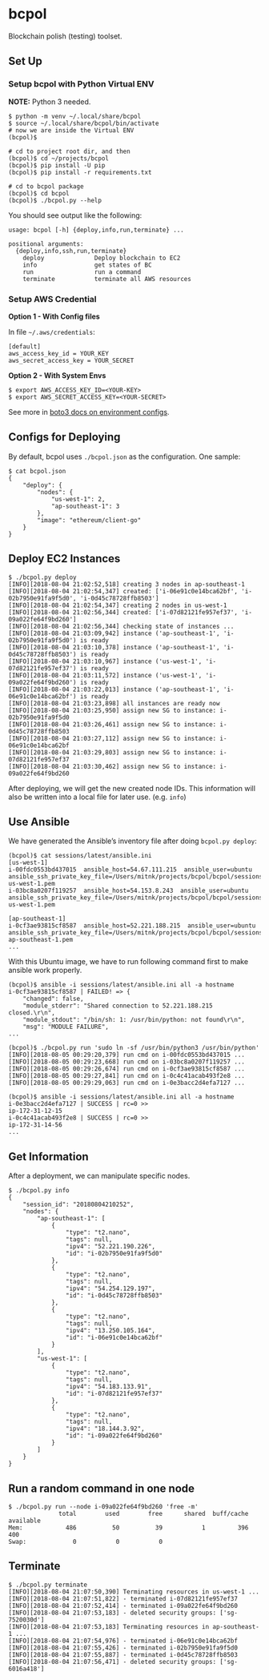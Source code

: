 # bcpol

Blockchain polish (testing) toolset.

## Set Up

### Setup bcpol with Python Virtual ENV

**NOTE:** Python 3 needed.

```
$ python -m venv ~/.local/share/bcpol
$ source ~/.local/share/bcpol/bin/activate
# now we are inside the Virtual ENV
(bcpol)$

# cd to project root dir, and then
(bcpol)$ cd ~/projects/bcpol
(bcpol)$ pip install -U pip
(bcpol)$ pip install -r requirements.txt

# cd to bcpol package
(bcpol)$ cd bcpol
(bcpol)$ ./bcpol.py --help
```

You should see output like the following:

```
usage: bcpol [-h] {deploy,info,run,terminate} ...

positional arguments:
  {deploy,info,ssh,run,terminate}
    deploy              Deploy blockchain to EC2
    info                get states of BC
    run                 run a command
    terminate           terminate all AWS resources
```

### Setup AWS Credential

**Option 1 - With Config files**

In file `~/.aws/credentials`:

```
[default]
aws_access_key_id = YOUR_KEY
aws_secret_access_key = YOUR_SECRET
```

**Option 2 - With System Envs**

```
$ export AWS_ACCESS_KEY_ID=<YOUR-KEY>
$ export AWS_SECRET_ACCESS_KEY=<YOUR-SECRET>
```

See more in [boto3 docs on environment configs](http://boto3.readthedocs.io/en/latest/guide/configuration.html#environment-variable-configuration).

## Configs for Deploying

By default, bcpol uses `./bcpol.json` as the configuration. One sample:

```
$ cat bcpol.json
{
    "deploy": {
        "nodes": {
            "us-west-1": 2,
            "ap-southeast-1": 3
        },
        "image": "ethereum/client-go"
    }
}
```

## Deploy EC2 Instances

```
$ ./bcpol.py deploy
[INFO][2018-08-04 21:02:52,518] creating 3 nodes in ap-southeast-1
[INFO][2018-08-04 21:02:54,347] created: ['i-06e91c0e14bca62bf', 'i-02b7950e91fa9f5d0', 'i-0d45c78728ffb8503']
[INFO][2018-08-04 21:02:54,347] creating 2 nodes in us-west-1
[INFO][2018-08-04 21:02:56,344] created: ['i-07d82121fe957ef37', 'i-09a022fe64f9bd260']
[INFO][2018-08-04 21:02:56,344] checking state of instances ...
[INFO][2018-08-04 21:03:09,942] instance ('ap-southeast-1', 'i-02b7950e91fa9f5d0') is ready
[INFO][2018-08-04 21:03:10,378] instance ('ap-southeast-1', 'i-0d45c78728ffb8503') is ready
[INFO][2018-08-04 21:03:10,967] instance ('us-west-1', 'i-07d82121fe957ef37') is ready
[INFO][2018-08-04 21:03:11,572] instance ('us-west-1', 'i-09a022fe64f9bd260') is ready
[INFO][2018-08-04 21:03:22,013] instance ('ap-southeast-1', 'i-06e91c0e14bca62bf') is ready
[INFO][2018-08-04 21:03:23,898] all instances are ready now
[INFO][2018-08-04 21:03:25,950] assign new SG to instance: i-02b7950e91fa9f5d0
[INFO][2018-08-04 21:03:26,461] assign new SG to instance: i-0d45c78728ffb8503
[INFO][2018-08-04 21:03:27,112] assign new SG to instance: i-06e91c0e14bca62bf
[INFO][2018-08-04 21:03:29,803] assign new SG to instance: i-07d82121fe957ef37
[INFO][2018-08-04 21:03:30,462] assign new SG to instance: i-09a022fe64f9bd260
```

After deploying, we will get the new created node IDs. This information will
also be written into a local file for later use.  (e.g. `info`)

## Use Ansible

We have generated the Ansible’s inventory file after doing `bcpol.py deploy`:

```
(bcpol)$ cat sessions/latest/ansible.ini
[us-west-1]
i-00fdc0553bd437015  ansible_host=54.67.111.215  ansible_user=ubuntu  ansible_ssh_private_key_file=/Users/mitnk/projects/bcpol/bcpol/sessions/latest/key-us-west-1.pem
i-03bc8a0207f119257  ansible_host=54.153.8.243  ansible_user=ubuntu  ansible_ssh_private_key_file=/Users/mitnk/projects/bcpol/bcpol/sessions/latest/key-us-west-1.pem

[ap-southeast-1]
i-0cf3ae93815cf8587  ansible_host=52.221.188.215  ansible_user=ubuntu  ansible_ssh_private_key_file=/Users/mitnk/projects/bcpol/bcpol/sessions/latest/key-ap-southeast-1.pem
...
```

With this Ubuntu image, we have to run following command first to make ansible
work properly.

```
(bcpol)$ ansible -i sessions/latest/ansible.ini all -a hostname
i-0cf3ae93815cf8587 | FAILED! => {
    "changed": false,
    "module_stderr": "Shared connection to 52.221.188.215 closed.\r\n",
    "module_stdout": "/bin/sh: 1: /usr/bin/python: not found\r\n",
    "msg": "MODULE FAILURE",
...

(bcpol)$ ./bcpol.py run 'sudo ln -sf /usr/bin/python3 /usr/bin/python'
[INFO][2018-08-05 00:29:20,379] run cmd on i-00fdc0553bd437015 ...
[INFO][2018-08-05 00:29:23,668] run cmd on i-03bc8a0207f119257 ...
[INFO][2018-08-05 00:29:26,674] run cmd on i-0cf3ae93815cf8587 ...
[INFO][2018-08-05 00:29:27,841] run cmd on i-0c4c41acab493f2e8 ...
[INFO][2018-08-05 00:29:29,063] run cmd on i-0e3bacc2d4efa7127 ...

(bcpol)$ ansible -i sessions/latest/ansible.ini all -a hostname
i-0e3bacc2d4efa7127 | SUCCESS | rc=0 >>
ip-172-31-12-15
i-0c4c41acab493f2e8 | SUCCESS | rc=0 >>
ip-172-31-14-56
...
```

## Get Information

After a deployment, we can manipulate specific nodes.

```
$ ./bcpol.py info
{
    "session_id": "20180804210252",
    "nodes": {
        "ap-southeast-1": [
            {
                "type": "t2.nano",
                "tags": null,
                "ipv4": "52.221.190.226",
                "id": "i-02b7950e91fa9f5d0"
            },
            {
                "type": "t2.nano",
                "tags": null,
                "ipv4": "54.254.129.197",
                "id": "i-0d45c78728ffb8503"
            },
            {
                "type": "t2.nano",
                "tags": null,
                "ipv4": "13.250.105.164",
                "id": "i-06e91c0e14bca62bf"
            }
        ],
        "us-west-1": [
            {
                "type": "t2.nano",
                "tags": null,
                "ipv4": "54.183.133.91",
                "id": "i-07d82121fe957ef37"
            },
            {
                "type": "t2.nano",
                "tags": null,
                "ipv4": "18.144.3.92",
                "id": "i-09a022fe64f9bd260"
            }
        ]
    }
}
```

## Run a random command in one node

```
$ ./bcpol.py run --node i-09a022fe64f9bd260 'free -m'
              total        used        free      shared  buff/cache   available
Mem:            486          50          39           1         396         400
Swap:             0           0           0
```

## Terminate

```
$ ./bcpol.py terminate
[INFO][2018-08-04 21:07:50,390] Terminating resources in us-west-1 ...
[INFO][2018-08-04 21:07:51,822] - terminated i-07d82121fe957ef37
[INFO][2018-08-04 21:07:52,414] - terminated i-09a022fe64f9bd260
[INFO][2018-08-04 21:07:53,183] - deleted security groups: ['sg-7520030d']
[INFO][2018-08-04 21:07:53,183] Terminating resources in ap-southeast-1 ...
[INFO][2018-08-04 21:07:54,976] - terminated i-06e91c0e14bca62bf
[INFO][2018-08-04 21:07:55,426] - terminated i-02b7950e91fa9f5d0
[INFO][2018-08-04 21:07:55,887] - terminated i-0d45c78728ffb8503
[INFO][2018-08-04 21:07:56,471] - deleted security groups: ['sg-6016a418']
```
